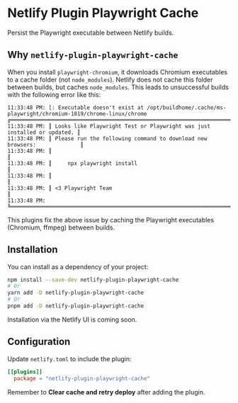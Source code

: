 # Netlify Plugin Playwright Cache

Persist the Playwright executable between Netlify builds.

## Why `netlify-plugin-playwright-cache`

When you install `playwright-chromium`, it downloads Chromium executables to a cache folder (not `node_modules`). Netlify does not cache this folder between builds, but caches `node_modules`. This leads to unsuccessful builds with the following error like this:

```
11:33:48 PM: [: Executable doesn't exist at /opt/buildhome/.cache/ms-playwright/chromium-1019/chrome-linux/chrome
╔═════════════════════════════════════════════════════════════════════════╗
11:33:48 PM: ║ Looks like Playwright Test or Playwright was just installed or updated. ║
11:33:48 PM: ║ Please run the following command to download new browsers:              ║
11:33:48 PM: ║                                                                         ║
11:33:48 PM: ║     npx playwright install                                              ║
11:33:48 PM: ║                                                                         ║
11:33:48 PM: ║ <3 Playwright Team                                                      ║
11:33:48 PM: ╚═════════════════════════════════════════════════════════════════════════╝
```

This plugins fix the above issue by caching the Playwright executables (Chromium, ffmpeg) between builds.

## Installation

You can install as a dependency of your project:

```bash
npm install --save-dev netlify-plugin-playwright-cache
# Or
yarn add -D netlify-plugin-playwright-cache
# Or
pnpm add -D netlify-plugin-playwright-cache
```

Installation via the Netlify UI is coming soon.

## Configuration

Update `netlify.toml` to include the plugin:

```toml
[[plugins]]
  package = "netlify-plugin-playwright-cache"
```

Remember to **Clear cache and retry deploy** after adding the plugin.

<!-- TODO: Add image -->
